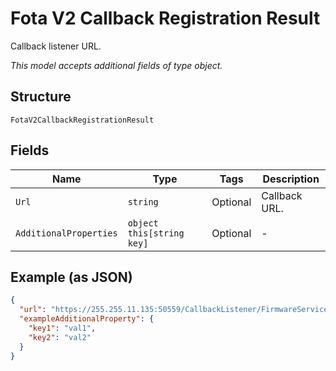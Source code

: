 
# Fota V2 Callback Registration Result

Callback listener URL.

*This model accepts additional fields of type object.*

## Structure

`FotaV2CallbackRegistrationResult`

## Fields

| Name | Type | Tags | Description |
|  --- | --- | --- | --- |
| `Url` | `string` | Optional | Callback URL. |
| `AdditionalProperties` | `object this[string key]` | Optional | - |

## Example (as JSON)

```json
{
  "url": "https://255.255.11.135:50559/CallbackListener/FirmwareServiceMessages.asmx",
  "exampleAdditionalProperty": {
    "key1": "val1",
    "key2": "val2"
  }
}
```

